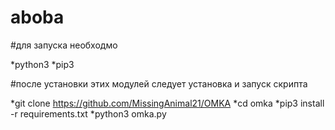 # aboba
#для запуска необходмо

*python3 *pip3

#после установки этих модулей следует установка и запуск скрипта

*git clone https://github.com/MissingAnimal21/OMKA 
*cd omka 
*pip3 install -r requirements.txt 
*python3 omka.py
























